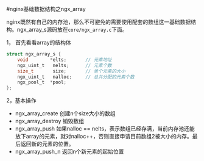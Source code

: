 #nginx基础数据结构之ngx_array

nginx既然有自己的内存池，那么不可避免的需要使用配套的数组这一基础数据结构。ngx_array_s源码放在`core/ngx_array.c`下面。

1， 首先看看array的结构体

```c
struct ngx_array_s {
    void        *elts;       // 元素地址
    ngx_uint_t   nelts;      // 元素个数
    size_t       size;       // 单个元素的大小
    ngx_uint_t   nalloc;     // 总共分配的元素个数
    ngx_pool_t  *pool;
};
```

2，基本操作

* ngx_array_create  创建n个size大小的数组
* ngx_array_destroy 销毁数组
* ngx_array_push 如果nalloc == nelts，表示数组已经存满，当前内存池还能放下array的元素，就对nalloc++，否则直接申请目前数组2被大小的内存。最后返回新的元素的位置。
* ngx_array_push_n 返回n个新元素的起始位置
